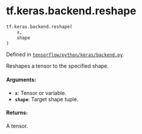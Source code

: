 <div itemscope itemtype="http://developers.google.com/ReferenceObject">
<meta itemprop="name" content="tf.keras.backend.reshape" />
<meta itemprop="path" content="Stable" />
</div>

# tf.keras.backend.reshape

``` python
tf.keras.backend.reshape(
    x,
    shape
)
```



Defined in [`tensorflow/python/keras/backend.py`](/code/stable/tensorflow/python/keras/backend.py).

Reshapes a tensor to the specified shape.

#### Arguments:

* <b>`x`</b>: Tensor or variable.
* <b>`shape`</b>: Target shape tuple.


#### Returns:

A tensor.